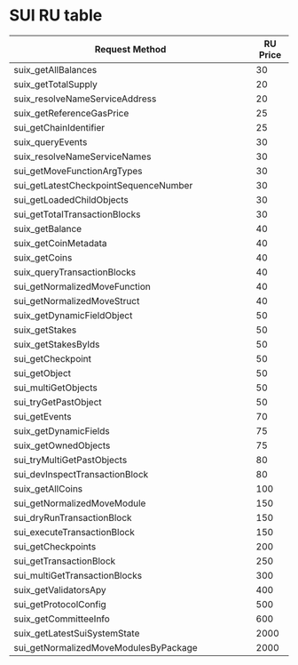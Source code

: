 # SUI RU table

<table><thead><tr><th width="421">Request Method</th><th>RU Price</th></tr></thead><tbody><tr><td>suix_getAllBalances</td><td>30</td></tr><tr><td>suix_getTotalSupply</td><td>20</td></tr><tr><td>suix_resolveNameServiceAddress</td><td>20</td></tr><tr><td>suix_getReferenceGasPrice</td><td>25</td></tr><tr><td>sui_getChainIdentifier</td><td>25</td></tr><tr><td>suix_queryEvents</td><td>30</td></tr><tr><td>suix_resolveNameServiceNames</td><td>30</td></tr><tr><td>sui_getMoveFunctionArgTypes</td><td>30</td></tr><tr><td>sui_getLatestCheckpointSequenceNumber</td><td>30</td></tr><tr><td>sui_getLoadedChildObjects</td><td>30</td></tr><tr><td>sui_getTotalTransactionBlocks</td><td>30</td></tr><tr><td>suix_getBalance</td><td>40</td></tr><tr><td>suix_getCoinMetadata</td><td>40</td></tr><tr><td>suix_getCoins</td><td>40</td></tr><tr><td>suix_queryTransactionBlocks</td><td>40</td></tr><tr><td>sui_getNormalizedMoveFunction</td><td>40</td></tr><tr><td>sui_getNormalizedMoveStruct</td><td>40</td></tr><tr><td>suix_getDynamicFieldObject</td><td>50</td></tr><tr><td>suix_getStakes</td><td>50</td></tr><tr><td>suix_getStakesByIds</td><td>50</td></tr><tr><td>sui_getCheckpoint</td><td>50</td></tr><tr><td>sui_getObject</td><td>50</td></tr><tr><td>sui_multiGetObjects</td><td>50</td></tr><tr><td>sui_tryGetPastObject</td><td>50</td></tr><tr><td>sui_getEvents</td><td>70</td></tr><tr><td>suix_getDynamicFields</td><td>75</td></tr><tr><td>suix_getOwnedObjects</td><td>75</td></tr><tr><td>sui_tryMultiGetPastObjects</td><td>80</td></tr><tr><td>sui_devInspectTransactionBlock</td><td>80</td></tr><tr><td>suix_getAllCoins</td><td>100</td></tr><tr><td>sui_getNormalizedMoveModule</td><td>150</td></tr><tr><td>sui_dryRunTransactionBlock</td><td>150</td></tr><tr><td>sui_executeTransactionBlock</td><td>150</td></tr><tr><td>sui_getCheckpoints</td><td>200</td></tr><tr><td>sui_getTransactionBlock</td><td>250</td></tr><tr><td>sui_multiGetTransactionBlocks</td><td>300</td></tr><tr><td>suix_getValidatorsApy</td><td>400</td></tr><tr><td>sui_getProtocolConfig</td><td>500</td></tr><tr><td>suix_getCommitteeInfo</td><td>600</td></tr><tr><td>suix_getLatestSuiSystemState</td><td>2000</td></tr><tr><td>sui_getNormalizedMoveModulesByPackage</td><td>2000</td></tr></tbody></table>
